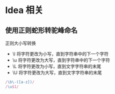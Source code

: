 # Idea 相关

## 使用正则蛇形转驼峰命名

正则大小写转换

- \l 将字符更改为小写，直到字符串中的下一个字符
- \u 将字符更改为大写，直到字符串中的下一个字符
- \L 将字符更改为小写，直到文字字符串的末尾
- \U 将字符更改为大写，直到文字字符串的末尾

```js
/\b\-([a-z])/
/\u$1/
```
